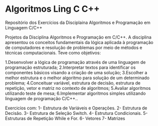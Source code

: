 # Algoritmos Ling C C++
 Repositório dos Exercícios da Disciplaina Algoritmos e Programação em Linguagem C/C++

 Projetos da Disciplina Algoritmos e Programação em C/C++. A disciplina apresentou os conceitos fundamentais da lógica aplicada à programação de computadores e resolução de problemas por meio de métodos e técnicas computacionais. Teve como objetivos:

1.Desenvolver a lógica de programação através de uma linguagem de programação estruturada; 
2.Interpretar textos para identificar os componentes básicos visando a criação de uma solução; 
3.Escolher a melhor estrutura e o melhor algoritmo para solução de um determinado problema; 
4.Conceituar variável, estrutura de decisão, estrutura de repetição, vetor e matriz no contexto de algoritmos;
5.Avaliar algoritmos utilizando teste de mesa; 
6.Implementar algoritmos simples utilizando linguagem de programação C/C++..

Exercicíos com: 1- Estrutura de Variáveis e Operações. 2- Estrutura de Decisão. 3- Estrutura de Seleção Switch. 4- Estrutura Condicionais. 5- Estruturas de Repetição While e For. 6- Vetores 7- Matrizes
